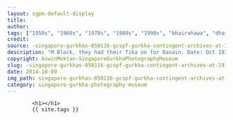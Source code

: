 ```yaml
---
layout: sgpm-default-display
title: 
author: 
tags: ["1950s", "1960s", "1970s", "1980s", "1990s", "bhairahawa", "dharan", "gurkhas", "kathmandu", "nepal", "pokhara", "singapore", "singapore gurkha archive", "singapore gurkha old photographs", "singapore gurkha photography museum", "singapore gurkhas"]
credit: 
source: -singapore-gurkhas-050116-gcspf-gurkha-contingent-archives-at-19
description: "M Block, they had their Tika on for Dasain. Date: Oct 1973."
copyright: AswinMoktan-SingaporeGurkhaPhotographyMuseum
slug: -singapore-gurkhas-050116-gcspf-gurkha-contingent-archives-at-19
date: 2014-10-09
img_path: singapore-gurkhas-050116-gcspf-gurkha-contingent-archives-at-19.jpg
category: singapore-gurkha-photography-museum
---
```

	 		

	 		<h1></h1>
	 		{{ site.tags }}
	 		
